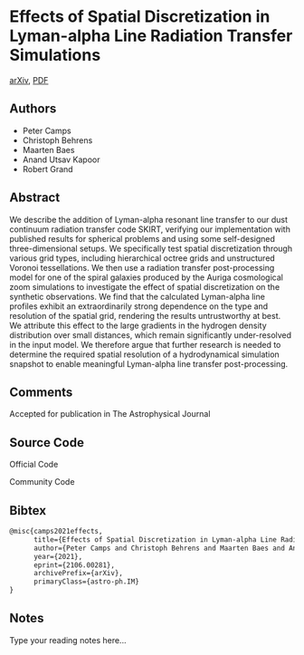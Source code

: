
# Effects of Spatial Discretization in Lyman-alpha Line Radiation Transfer Simulations

[arXiv](https://arxiv.org/abs/2106.0281), [PDF](https://arxiv.org/pdf/2106.0281.pdf)

## Authors

- Peter Camps
- Christoph Behrens
- Maarten Baes
- Anand Utsav Kapoor
- Robert Grand

## Abstract

We describe the addition of Lyman-alpha resonant line transfer to our dust continuum radiation transfer code SKIRT, verifying our implementation with published results for spherical problems and using some self-designed three-dimensional setups. We specifically test spatial discretization through various grid types, including hierarchical octree grids and unstructured Voronoi tessellations. We then use a radiation transfer post-processing model for one of the spiral galaxies produced by the Auriga cosmological zoom simulations to investigate the effect of spatial discretization on the synthetic observations. We find that the calculated Lyman-alpha line profiles exhibit an extraordinarily strong dependence on the type and resolution of the spatial grid, rendering the results untrustworthy at best. We attribute this effect to the large gradients in the hydrogen density distribution over small distances, which remain significantly under-resolved in the input model. We therefore argue that further research is needed to determine the required spatial resolution of a hydrodynamical simulation snapshot to enable meaningful Lyman-alpha line transfer post-processing.

## Comments

Accepted for publication in The Astrophysical Journal

## Source Code

Official Code



Community Code



## Bibtex

```tex
@misc{camps2021effects,
      title={Effects of Spatial Discretization in Lyman-alpha Line Radiation Transfer Simulations}, 
      author={Peter Camps and Christoph Behrens and Maarten Baes and Anand Utsav Kapoor and Robert Grand},
      year={2021},
      eprint={2106.00281},
      archivePrefix={arXiv},
      primaryClass={astro-ph.IM}
}
```

## Notes

Type your reading notes here...

